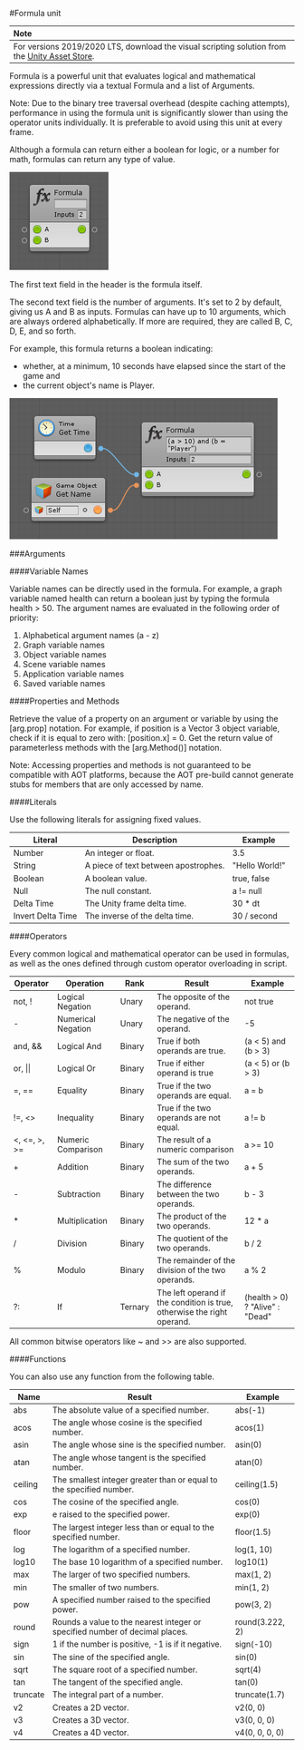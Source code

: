 #Formula unit

| **Note**                                                     |
| :----------------------------------------------------------- |
| For versions 2019/2020 LTS, download the visual scripting solution from the [Unity Asset Store](https://assetstore.unity.com/packages/tools/visual-bolt-163802). |

Formula is a powerful unit that evaluates logical and mathematical expressions directly via a textual Formula and a list of Arguments.

Note: Due to the binary tree traversal overhead (despite caching attempts), performance in using the formula unit is significantly slower than using the operator units individually. It is preferable to avoid using this unit at every frame.

Although a formula can return either a boolean for logic, or a number for math, formulas can return any type of value.

![](images/bolt-formula1.png)

The first text field in the header is the formula itself.

The second text field is the number of arguments. It's set to 2 by default, giving us A and B as inputs. Formulas can have up to 10 arguments, which are always ordered alphabetically. If more are required,  they are called B, C, D, E, and so forth.

For example, this formula returns a boolean indicating:

- whether, at a minimum, 10 seconds have elapsed since the start of the game and 
- the current object's name is Player.

![](images/bolt-formula2.png)

###Arguments

####Variable Names

Variable names can be directly used in the formula. For example, a graph variable named health can return a boolean just by typing the formula health &gt; 50. The argument names are evaluated in the following order of priority:

1.  Alphabetical argument names (a - z)
2.  Graph variable names
3.  Object variable names
4.  Scene variable names
5.  Application variable names
6.  Saved variable names

####Properties and Methods

Retrieve the value of a property on an argument or variable by using the \[arg.prop\] notation. For example, if position is a Vector 3 object variable, check if it is equal to zero with: \[position.x\] = 0. Get the return value of parameterless methods with the \[arg.Method()\] notation.

Note: Accessing properties and methods is not guaranteed to be compatible with AOT platforms, because the AOT pre-build cannot generate stubs for members that are only accessed by name.

####Literals

Use the following literals for assigning fixed values.

| Literal           | Description                          | Example        |
|-------------------|--------------------------------------|----------------|
| Number            | An integer or float.                 | 3.5            |
| String            | A piece of text between apostrophes. | "Hello World!" |
| Boolean           | A boolean value.                     | true, false    |
| Null              | The null constant.                   | a != null      |
| Delta Time        | The Unity frame delta time.          | 30 \* dt       |
| Invert Delta Time | The inverse of the delta time.       | 30 / second    |

####Operators


Every common logical and mathematical operator can be used in formulas, as well as the ones defined through custom operator overloading in script.

| Operator         | Operation          | Rank    | Result                                                                  | Example                          |
|------------------|--------------------|---------|-------------------------------------------------------------------------|----------------------------------|
| not, !           | Logical Negation   | Unary   | The opposite of the operand.                                            | not true                         |
| \-               | Numerical Negation | Unary   | The negative of the operand.                                            | -5                               |
| and, &&          | Logical And        | Binary  | True if both operands are true.                                         | (a \< 5) and (b \> 3)            |
| or, \|\|         | Logical Or         | Binary  | True if either operand is true                                          | (a \< 5) or (b \> 3)             |
| =, ==            | Equality           | Binary  | True if the two operands are equal.                                     | a = b                            |
| !=, \<\>         | Inequality         | Binary  | True if the two operands are not equal.                                 | a != b                           |
| \<, \<=, \>, \>= | Numeric Comparison | Binary  | The result of a numeric comparison                                      | a \>= 10                         |
| \+               | Addition           | Binary  | The sum of the two operands.                                            | a + 5                            |
| \-               | Subtraction        | Binary  | The difference between the two operands.                                | b - 3                            |
| \*               | Multiplication     | Binary  | The product of the two operands.                                        | 12 \* a                          |
| /                | Division           | Binary  | The quotient of the two operands.                                       | b / 2                            |
| %                | Modulo             | Binary  | The remainder of the division of the two operands.                      | a % 2                            |
| ?:               | If                 | Ternary | The left operand if the condition is true, otherwise the right operand. | (health \> 0) ? "Alive" : "Dead" |

All common bitwise operators like \~ and &gt;&gt; are also supported.

####Functions

You can also use any function from the following table.

| Name     | Result                                                                       | Example         |
|----------|------------------------------------------------------------------------------|-----------------|
| abs      | The absolute value of a specified number.                                    | abs(-1)         |
| acos     | The angle whose cosine is the specified number.                              | acos(1)         |
| asin     | The angle whose sine is the specified number.                                | asin(0)         |
| atan     | The angle whose tangent is the specified number.                             | atan(0)         |
| ceiling  | The smallest integer greater than or equal to the specified number.          | ceiling(1.5)    |
| cos      | The cosine of the specified angle.                                           | cos(0)          |
| exp      | e raised to the specified power.                                             | exp(0)          |
| floor    | The largest integer less than or equal to the specified number.              | floor(1.5)      |
| log      | The logarithm of a specified number.                                         | log(1, 10)      |
| log10    | The base 10 logarithm of a specified number.                                 | log10(1)        |
| max      | The larger of two specified numbers.                                         | max(1, 2)       |
| min      | The smaller of two numbers.                                                  | min(1, 2)       |
| pow      | A specified number raised to the specified power.                            | pow(3, 2)       |
| round    | Rounds a value to the nearest integer or specified number of decimal places. | round(3.222, 2) |
| sign     | 1 if the number is positive, -1 is if it negative.                           | sign(-10)       |
| sin      | The sine of the specified angle.                                             | sin(0)          |
| sqrt     | The square root of a specified number.                                       | sqrt(4)         |
| tan      | The tangent of the specified angle.                                          | tan(0)          |
| truncate | The integral part of a number.                                               | truncate(1.7)   |
| v2       | Creates a 2D vector.                                                         | v2(0, 0)        |
| v3       | Creates a 3D vector.                                                         | v3(0, 0, 0)     |
| v4       | Creates a 4D vector.                                                         | v4(0, 0, 0, 0)  |
